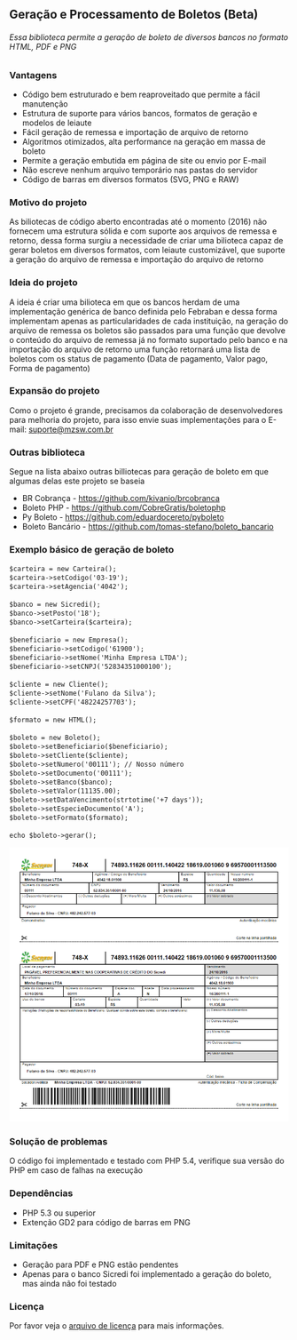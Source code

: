 ## Geração e Processamento de Boletos (Beta)

###### Essa biblioteca permite a geração de boleto de diversos bancos no formato HTML, PDF e PNG

### Vantagens
- Código bem estruturado e bem reaproveitado que permite a fácil manutenção
- Estrutura de suporte para vários bancos, formatos de geração e modelos de leiaute
- Fácil geração de remessa e importação de arquivo de retorno
- Algoritmos otimizados, alta performance na geração em massa de boleto
- Permite a geração embutida em página de site ou envio por E-mail
- Não escreve nenhum arquivo temporário nas pastas do servidor
- Código de barras em diversos formatos (SVG, PNG e RAW)

### Motivo do projeto
As biliotecas de código aberto encontradas até o momento (2016) não fornecem uma estrutura sólida e com suporte aos arquivos de remessa e retorno, dessa forma surgiu a necessidade de criar uma bilioteca capaz de gerar boletos em diversos formatos, com leiaute customizável, que suporte a geração do arquivo de remessa e importação do arquivo de retorno 

### Ideia do projeto
A ideia é criar uma bilioteca em que os bancos herdam de uma implementação genérica de banco definida pelo Febraban e dessa forma implementam apenas as particularidades de cada instituição, na geração do arquivo de remessa os boletos são passados para uma função que devolve o conteúdo do arquivo de remessa já no formato suportado pelo banco e na importação do arquivo de retorno uma função retornará uma lista de boletos com os status de pagamento (Data de pagamento, Valor pago, Forma de pagamento)

### Expansão do projeto
Como o projeto é grande, precisamos da colaboração de desenvolvedores para melhoria do projeto, para isso envie suas implementações para o E-mail: suporte@mzsw.com.br

### Outras biblioteca
Segue na lista abaixo outras billiotecas para geração de boleto em que algumas delas este projeto se baseia
- BR Cobrança - https://github.com/kivanio/brcobranca
- Boleto PHP - https://github.com/CobreGratis/boletophp
- Py Boleto - https://github.com/eduardocereto/pyboleto
- Boleto Bancário - https://github.com/tomas-stefano/boleto_bancario
 
### Exemplo básico de geração de boleto
```
$carteira = new Carteira();
$carteira->setCodigo('03-19');
$carteira->setAgencia('4042');

$banco = new Sicredi();
$banco->setPosto('18');
$banco->setCarteira($carteira);

$beneficiario = new Empresa();
$beneficiario->setCodigo('61900');
$beneficiario->setNome('Minha Empresa LTDA');
$beneficiario->setCNPJ('52834351000100');

$cliente = new Cliente();
$cliente->setNome('Fulano da Silva');
$cliente->setCPF('48224257703');

$formato = new HTML();

$boleto = new Boleto();
$boleto->setBeneficiario($beneficiario);
$boleto->setCliente($cliente);
$boleto->setNumero('00111'); // Nosso número
$boleto->setDocumento('00111');
$boleto->setBanco($banco);
$boleto->setValor(11135.00);
$boleto->setDataVencimento(strtotime('+7 days'));
$boleto->setEspecieDocumento('A');
$boleto->setFormato($formato);

echo $boleto->gerar();
```

![Boleto Sicredi](/example/boleto_sicredi.png?raw=true "Exemplo de boleto gerado")

### Solução de problemas
O código foi implementado e testado com PHP 5.4, verifique sua versão do PHP em caso de falhas na execução

### Dependências
- PHP 5.3 ou superior
- Extenção GD2 para código de barras em PNG

### Limitações
- Geração para PDF e PNG estão pendentes
- Apenas para o banco Sicredi foi implementado a geração do boleto, mas ainda não foi testado
 
### Licença
Por favor veja o [arquivo de licença](/LICENSE.txt) para mais informações.
